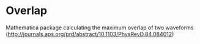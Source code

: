 # Overlap
Mathematica package calculating the maximum overlap of two waveforms 
(http://journals.aps.org/prd/abstract/10.1103/PhysRevD.84.084012)
